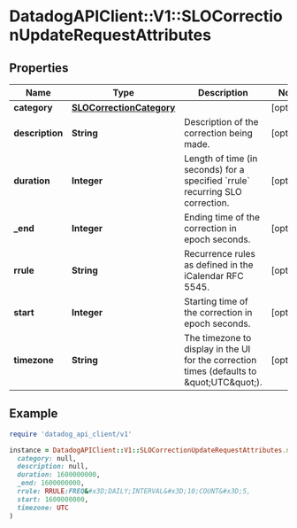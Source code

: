 # DatadogAPIClient::V1::SLOCorrectionUpdateRequestAttributes

## Properties

| Name | Type | Description | Notes |
| ---- | ---- | ----------- | ----- |
| **category** | [**SLOCorrectionCategory**](SLOCorrectionCategory.md) |  | [optional] |
| **description** | **String** | Description of the correction being made. | [optional] |
| **duration** | **Integer** | Length of time (in seconds) for a specified &#x60;rrule&#x60; recurring SLO correction. | [optional] |
| **_end** | **Integer** | Ending time of the correction in epoch seconds. | [optional] |
| **rrule** | **String** | Recurrence rules as defined in the iCalendar RFC 5545. | [optional] |
| **start** | **Integer** | Starting time of the correction in epoch seconds. | [optional] |
| **timezone** | **String** | The timezone to display in the UI for the correction times (defaults to \&quot;UTC\&quot;). | [optional] |

## Example

```ruby
require 'datadog_api_client/v1'

instance = DatadogAPIClient::V1::SLOCorrectionUpdateRequestAttributes.new(
  category: null,
  description: null,
  duration: 1600000000,
  _end: 1600000000,
  rrule: RRULE:FREQ&#x3D;DAILY;INTERVAL&#x3D;10;COUNT&#x3D;5,
  start: 1600000000,
  timezone: UTC
)
```

